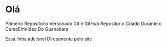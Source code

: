 # Olá
 Primeiro Repositorio Versonado Git e GitHub
 Repositorio Criado Durante o CursoEmVideo Do Guanabara 
 
 Essa linha adcionei Diretamente pelo site
